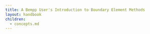 ```yaml
---
title: A Bempp User's Introduction to Boundary Element Methods
layout: handbook
children:
  - concepts.md
---
```


